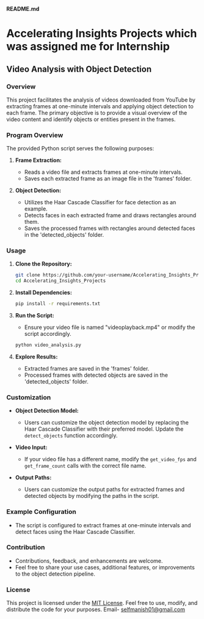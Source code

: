 **README.md**

# Accelerating Insights Projects which was assigned me for Internship

## Video Analysis with Object Detection

### Overview

This project facilitates the analysis of videos downloaded from YouTube by extracting frames at one-minute intervals and applying object detection to each frame. The primary objective is to provide a visual overview of the video content and identify objects or entities present in the frames.

### Program Overview

The provided Python script serves the following purposes:

1. **Frame Extraction:**
   - Reads a video file and extracts frames at one-minute intervals.
   - Saves each extracted frame as an image file in the 'frames' folder.

2. **Object Detection:**
   - Utilizes the Haar Cascade Classifier for face detection as an example.
   - Detects faces in each extracted frame and draws rectangles around them.
   - Saves the processed frames with rectangles around detected faces in the 'detected_objects' folder.

### Usage

1. **Clone the Repository:**
   ```bash
   git clone https://github.com/your-username/Accelerating_Insights_Projects.git
   cd Accelerating_Insights_Projects
   ```

2. **Install Dependencies:**
   ```bash
   pip install -r requirements.txt
   ```

3. **Run the Script:**
   - Ensure your video file is named "videoplayback.mp4" or modify the script accordingly.
   ```bash
   python video_analysis.py
   ```

4. **Explore Results:**
   - Extracted frames are saved in the 'frames' folder.
   - Processed frames with detected objects are saved in the 'detected_objects' folder.

### Customization

- **Object Detection Model:**
  - Users can customize the object detection model by replacing the Haar Cascade Classifier with their preferred model. Update the `detect_objects` function accordingly.

- **Video Input:**
  - If your video file has a different name, modify the `get_video_fps` and `get_frame_count` calls with the correct file name.

- **Output Paths:**
  - Users can customize the output paths for extracted frames and detected objects by modifying the paths in the script.

### Example Configuration

- The script is configured to extract frames at one-minute intervals and detect faces using the Haar Cascade Classifier.

### Contribution

- Contributions, feedback, and enhancements are welcome.
- Feel free to share your use cases, additional features, or improvements to the object detection pipeline.

### License

This project is licensed under the [MIT License](LICENSE). 
Feel free to use, modify, and distribute the code for your purposes.
Email- selfmanish01@gmail.com
